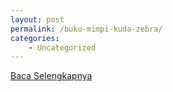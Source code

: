 ```yaml
---
layout: post
permalink: /buku-mimpi-kuda-zebra/
categories:
    - Uncategorized
---
```


[Baca Selengkapnya](/08)